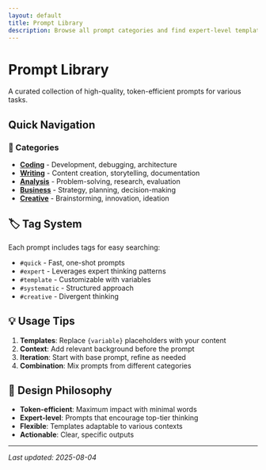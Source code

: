 ```yaml
---
layout: default
title: Prompt Library
description: Browse all prompt categories and find expert-level templates
---
```


# Prompt Library

A curated collection of high-quality, token-efficient prompts for various tasks.

## Quick Navigation

### 📂 Categories
- **[Coding](./coding/)** - Development, debugging, architecture
- **[Writing](./writing/)** - Content creation, storytelling, documentation  
- **[Analysis](./analysis/)** - Problem-solving, research, evaluation
- **[Business](./business/)** - Strategy, planning, decision-making
- **[Creative](./creative/)** - Brainstorming, innovation, ideation

## 🏷️ Tag System
Each prompt includes tags for easy searching:
- `#quick` - Fast, one-shot prompts
- `#expert` - Leverages expert thinking patterns
- `#template` - Customizable with variables
- `#systematic` - Structured approach
- `#creative` - Divergent thinking

## 💡 Usage Tips
1. **Templates**: Replace `{variable}` placeholders with your content
2. **Context**: Add relevant background before the prompt
3. **Iteration**: Start with base prompt, refine as needed
4. **Combination**: Mix prompts from different categories

## 🎯 Design Philosophy
- **Token-efficient**: Maximum impact with minimal words
- **Expert-level**: Prompts that encourage top-tier thinking
- **Flexible**: Templates adaptable to various contexts
- **Actionable**: Clear, specific outputs

---
*Last updated: 2025-08-04*